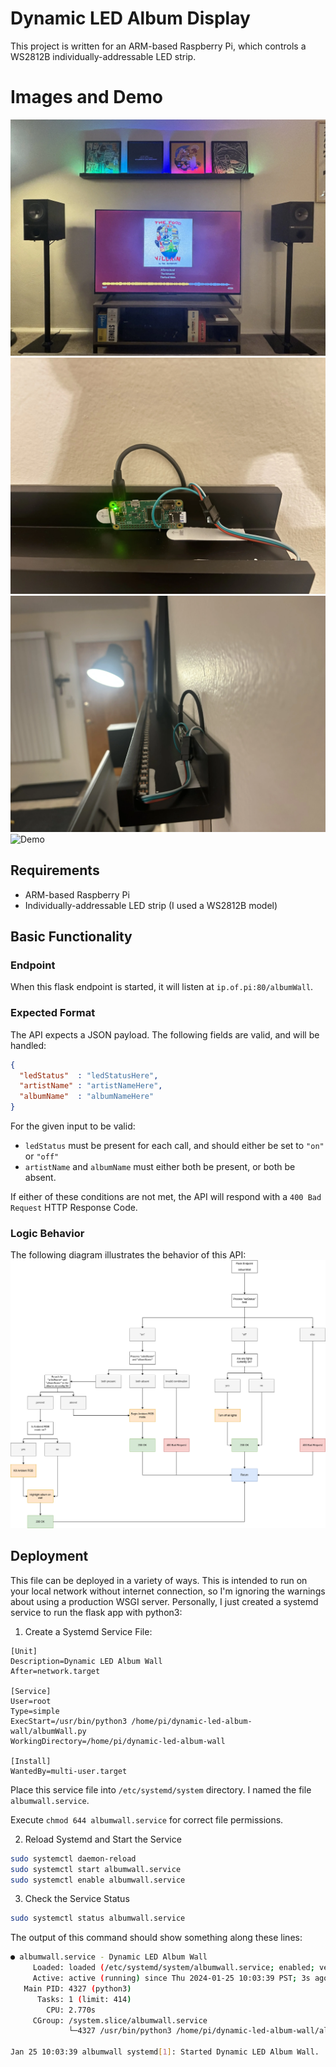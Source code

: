 # Dynamic LED Album Display

This project is written for an ARM-based Raspberry Pi, which controls a WS2812B individually-addressable LED strip.

# Images and Demo

![Setup](setup.webp)
![Pi](pi.webp)
![LEDs](leds.webp)
![Demo](demo.gif)

## Requirements
- ARM-based Raspberry Pi
- Individually-addressable LED strip (I used a WS2812B model)

## Basic Functionality
### Endpoint
When this flask endpoint is started, it will listen at `ip.of.pi:80/albumWall`.

### Expected Format
The API expects a JSON payload. The following fields are valid, and will be handled:
```json
{
  "ledStatus"  : "ledStatusHere",
  "artistName" : "artistNameHere",
  "albumName"  : "albumNameHere"
}
```

For the given input to be valid:
- `ledStatus` must be present for each call, and should either be set to `"on"` or `"off"`
- `artistName` and `albumName` must either both be present, or both be absent.

If either of these conditions are not met, the API will respond with a `400 Bad Request` HTTP Response Code.

### Logic Behavior
The following diagram illustrates the behavior of this API:
![Logic Flowchart](./DynamicAlbumWall.png)


## Deployment
This file can be deployed in a variety of ways. This is intended to run on your local network without internet connection, so I'm ignoring the warnings about using a production WSGI server. Personally, I just created a systemd service to run the flask app with python3:

1. Create a Systemd Service File:
```service
[Unit]
Description=Dynamic LED Album Wall
After=network.target

[Service]
User=root
Type=simple
ExecStart=/usr/bin/python3 /home/pi/dynamic-led-album-wall/albumWall.py
WorkingDirectory=/home/pi/dynamic-led-album-wall

[Install]
WantedBy=multi-user.target
```

Place this service file into `/etc/systemd/system` directory. I named the file `albumwall.service`.

Execute `chmod 644 albumwall.service` for correct file permissions.

2. Reload Systemd and Start the Service
```bash
sudo systemctl daemon-reload
sudo systemctl start albumwall.service
sudo systemctl enable albumwall.service
```

3. Check the Service Status
```bash
sudo systemctl status albumwall.service
```

The output of this command should show something along these lines:
```bash
● albumwall.service - Dynamic LED Album Wall
     Loaded: loaded (/etc/systemd/system/albumwall.service; enabled; vendor preset: enabled)
     Active: active (running) since Thu 2024-01-25 10:03:39 PST; 3s ago
   Main PID: 4327 (python3)
      Tasks: 1 (limit: 414)
        CPU: 2.770s
     CGroup: /system.slice/albumwall.service
             └─4327 /usr/bin/python3 /home/pi/dynamic-led-album-wall/albumWall.py

Jan 25 10:03:39 albumwall systemd[1]: Started Dynamic LED Album Wall.
```
